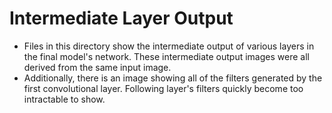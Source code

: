 # Intermediate Layer Output

- Files in this directory show the intermediate output of various layers in the final model's network. These intermediate output images were all derived from the same input image.
- Additionally, there is an image showing all of the filters generated by the first convolutional layer. Following layer's filters quickly become too intractable to show.